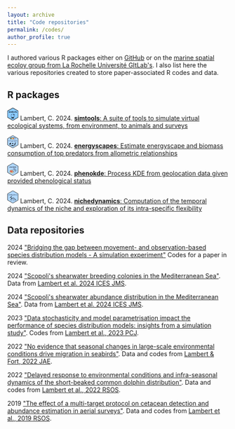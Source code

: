 ```yaml
---
layout: archive
title: "Code repositories"
permalink: /codes/
author_profile: true
---
```


I authored various R packages either on [GitHub](https://github.com/CLambert1) or on the [marine spatial ecoloy group from La Rochelle Université GItLab's](https://gitlab.univ-lr.fr/marine_spatial_ecology/). I also list here the various repositories created to store paper-associated R codes and data.  

R packages
-----------
<img src="/images/logo_simtools.png" alt="simtools" width="5%" height="auto"> Lambert, C. 2024. [**simtools**: A suite of tools to simulate virtual ecological systems, from environment, to animals and surveys](https://clambert1.github.io/simtools/articles/simulate-virtual-species.html)

<img src="/images/logo_energyscapes.png" alt="energyscapes" width="5%" height="auto"> Lambert, C. 2024.  [**energyscapes**: Estimate energyscape and biomass consumption of top predators from allometric relationships](https://github.com/CLambert1/energyscapes)

<img src="/images/logo_phenokde.png" alt="phenokde" width="5%" height="auto"> Lambert, C. 2024.  [**phenokde**: Process KDE from geolocation data given provided phenological status](https://gitlab.univ-lr.fr/marine_spatial_ecology/phenokde) 

<img src="/images/nichedynamics_logo.png" alt="nichedynamics" width="5%" height="auto"> Lambert, C. 2024.  [**nichedynamics**: Computation of the temporal dynamics of the niche and exploration of its intra-specific flexibility](https://gitlab.univ-lr.fr/marine_spatial_ecology/nichedynamics) 


Data repositories
----------------------
2024	["Bridging the gap between movement- and observation-based species distribution models - A simulation experiment"]([https://zenodo.org/record/7924492](https://zenodo.org/records/10979066)) Codes for a paper in review.

2024 ["Scopoli's shearwater breeding colonies in the Mediterranean Sea"](https://doi.org/10.12770/24f5da71-d49b-4ccc-ae5a-3fac604b2551). Data from [Lambert et al. 2024 ICES JMS](https://academic.oup.com/icesjms/advance-article/doi/10.1093/icesjms/fsae058/7665925#448597616).

2024 ["Scopoli's shearwater abundance distribution in the Mediterranean Sea"](https://doi.org/10.12770/d5bd5c63-b32b-4c55-83f0-9bd678a2ea76). Data from [Lambert et al. 2024 ICES JMS](https://academic.oup.com/icesjms/advance-article/doi/10.1093/icesjms/fsae058/7665925#448597616).

2023	["Data stochasticity and model parametrisation impact the performance of species distribution models: insights from a simulation study"](https://zenodo.org/record/7544441). Codes from [Lambert et al., 2023 PCJ](https://peercommunityjournal.org/articles/10.24072/pcjournal.263/).

2022	["No evidence that seasonal changes in large-scale environmental conditions drive migration in seabirds"](https://zenodo.org/record/6617889). Data and codes from [Lambert & Fort, 2022 JAE](https://doi.org/10.1111/1365-2656.13759).

2022	["Delayed response to environmental conditions and infra-seasonal dynamics of the short-beaked common dolphin distribution"](https://www.seanoe.org/data/00756/86805/). Data and codes from [Lambert et al., 2022 RSOS](https://dx.doi.org/10.1098/rsos.220379).

2019	["The effect of a multi-target protocol on cetacean detection and abundance estimation in aerial surveys"](https://datadryad.org/stash/dataset/doi:10.5061/dryad.pp6g8v3). Data and codes from [Lambert et al., 2019 RSOS](https://royalsocietypublishing.org/doi/10.1098/rsos.190296).


